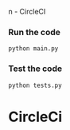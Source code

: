 
n - CircleCI

### Run the code
```
python main.py
```

### Test the code
```
python tests.py
```
# CircleCi
